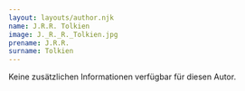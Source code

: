 ```yaml
---
layout: layouts/author.njk
name: J.R.R. Tolkien
image: J._R._R._Tolkien.jpg
prename: J.R.R.
surname: Tolkien
---
```

Keine zusätzlichen Informationen verfügbar für diesen Autor.
